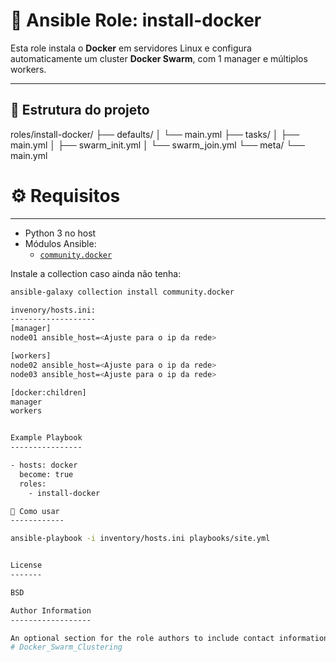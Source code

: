 🚀 Ansible Role: install-docker
=========
Esta role instala o **Docker** em servidores Linux e configura automaticamente um cluster **Docker Swarm**, com 1 manager e múltiplos workers.

---

## 📂 Estrutura do projeto

roles/install-docker/
├── defaults/
│ └── main.yml
├── tasks/
│ ├── main.yml
│ ├── swarm_init.yml
│ └── swarm_join.yml
└── meta/
└── main.yml

# ⚙️ Requisitos
------------

- Python 3 no host
- Módulos Ansible:
  - [`community.docker`](https://docs.ansible.com/ansible/latest/collections/community/docker/index.html)

Instale a collection caso ainda não tenha:

```bash
ansible-galaxy collection install community.docker

invenory/hosts.ini:
-------------------
[manager]
node01 ansible_host=<Ajuste para o ip da rede>

[workers]
node02 ansible_host=<Ajuste para o ip da rede>
node03 ansible_host=<Ajuste para o ip da rede>

[docker:children]
manager
workers


Example Playbook
----------------

- hosts: docker
  become: true
  roles:
    - install-docker

🚀 Como usar
------------

ansible-playbook -i inventory/hosts.ini playbooks/site.yml


License
-------

BSD

Author Information
------------------

An optional section for the role authors to include contact information, or a website (HTML is not allowed).
# Docker_Swarm_Clustering

